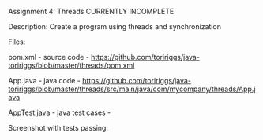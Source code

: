 Assignment 4: Threads CURRENTLY INCOMPLETE

Description: Create a program using threads and synchronization

Files:

pom.xml - source code - https://github.com/toririggs/java-toririggs/blob/master/threads/pom.xml

App.java - java code - https://github.com/toririggs/java-toririggs/blob/master/threads/src/main/java/com/mycompany/threads/App.java

AppTest.java - java test cases - 

Screenshot with tests passing: 
